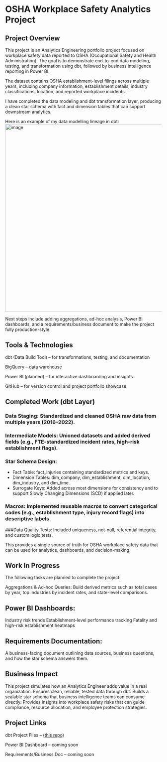 # OSHA Workplace Safety Analytics Project
## Project Overview
This project is an Analytics Engineering portfolio project focused on workplace safety data reported to OSHA (Occupational Safety and Health Administration). The goal is to demonstrate end-to-end data modeling, testing, and transformation using dbt, followed by business intelligence reporting in Power BI.

The dataset contains OSHA establishment-level filings across multiple years, including company information, establishment details, industry classifications, location, and reported workplace incidents.

I have completed the data modeling and dbt transformation layer, producing a clean star schema with fact and dimension tables that can support downstream analytics.

Here is an example of my data modelling lineage in dbt:
<img width="1256" height="603" alt="image" src="https://github.com/user-attachments/assets/46e62ba5-63fc-49a1-b1fe-7912a286c59a" />


Next steps include adding aggregations, ad-hoc analysis, Power BI dashboards, and a requirements/business document to make the project fully production-style.

## Tools & Technologies

dbt (Data Build Tool) – for transformations, testing, and documentation

BigQuery – data warehouse

Power BI (planned) – for interactive dashboarding and insights

GitHub – for version control and project portfolio showcase

## Completed Work (dbt Layer)

### Data Staging: Standardized and cleaned OSHA raw data from multiple years (2016–2022).
### Intermediate Models: Unioned datasets and added derived fields (e.g., FTE-standardized incident rates, high-risk establishment flags).
### Star Schema Design:
- Fact Table: fact_injuries containing standardized metrics and keys.
- Dimension Tables: dim_company, dim_establishment, dim_location, dim_industry, and dim_time.
- Surrogate Keys: Added across most dimensions for consistency and to support Slowly Changing Dimensions (SCD) if applied later.
### Macros: Implemented reusable macros to convert categorical codes (e.g., establishment type, injury record flags) into descriptive labels.
###Data Quality Tests: Included uniqueness, not-null, referential integrity, and custom logic tests.

This provides a single source of truth for OSHA workplace safety data that can be used for analytics, dashboards, and decision-making.

## Work In Progress

The following tasks are planned to complete the project:

Aggregations & Ad-hoc Queries: Build derived metrics such as total cases by year, top industries by incident rates, and state-level comparisons.

## Power BI Dashboards:
Industry risk trends
Establishment-level performance tracking
Fatality and high-risk establishment heatmaps

## Requirements Documentation: 
A business-facing document outlining data sources, business questions, and how the star schema answers them.

## Business Impact
This project simulates how an Analytics Engineer adds value in a real organization:
Ensures clean, reliable, tested data through dbt.
Builds a scalable star schema that business intelligence teams can consume directly.
Provides insights into workplace safety risks that can guide compliance, resource allocation, and employee protection strategies.

## Project Links

dbt Project Files – [(this repo)](https://github.com/student320/osha_analytics_engineering/tree/main/osha_analytics)

Power BI Dashboard – coming soon

Requirements/Business Doc – coming soon

